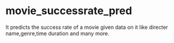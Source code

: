 # movie_successrate_pred

It predicts the success rate of a movie given data on it like directer name,genre,time duration and many more.
